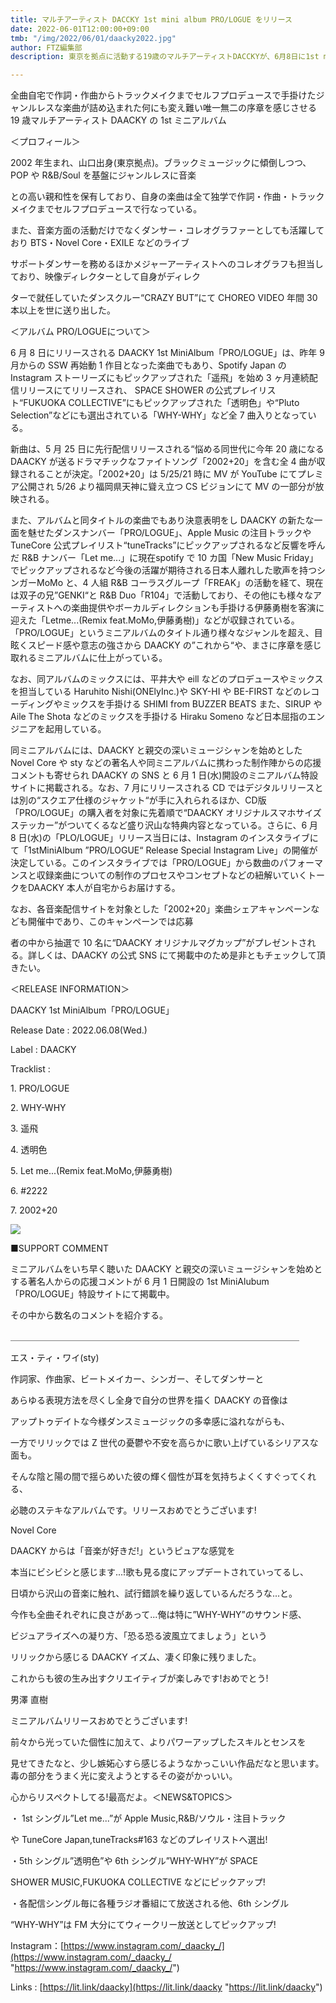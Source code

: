 ```yaml
---
title: マルチアーティスト DACCKY 1st mini album PRO/LOGUE をリリース
date: 2022-06-01T12:00:00+09:00
tmb: "/img/2022/06/01/daacky2022.jpg"
author: FTZ編集部
description: 東京を拠点に活動する19歳のマルチアーティストDACCKYが、6月8日に1st mini album"PRO/LOGUE"をリリースする。

---
```

全曲自宅で作詞・作曲からトラックメイクまでセルフプロデュースで手掛けたジャンルレスな楽曲が詰め込まれた何にも変え難い唯一無二の序章を感じさせる19 歳マルチアーティスト DAACKY の 1st ミニアルバム

＜プロフィール＞

2002 年生まれ、山口出身(東京拠点)。ブラックミュージックに傾倒しつつ、POP や R&B/Soul を基盤にジャンルレスに音楽

との高い親和性を保有しており、自身の楽曲は全て独学で作詞・作曲・トラックメイクまでセルフプロデュースで行なっている。

また、音楽方面の活動だけでなくダンサー・コレオグラファーとしても活躍しており BTS・Novel Core・EXILE などのライブ

サポートダンサーを務めるほかメジャーアーティストへのコレオグラフも担当しており、映像ディレクターとして自身がディレク

ターで就任していたダンスクルー“CRAZY BUT”にて CHOREO VIDEO 年間 30 本以上を世に送り出した。

＜アルバム PRO/LOGUEについて＞

6 月 8 日にリリースされる DAACKY 1st MiniAlbum「PRO/LOGUE」は、昨年 9 月からの SSW 再始動 1 作目となった楽曲でもあり、Spotify Japan の Instagram ストーリーズにもピックアップされた「遥飛」を始め 3 ヶ月連続配信リリースにてリリースされ、 SPACE SHOWER の公式プレイリスト“FUKUOKA COLLECTIVE”にもピックアップされた「透明色」や“Pluto Selection”などにも選出されている「WHY-WHY」など全 7 曲入りとなっている。

新曲は、5 月 25 日に先行配信リリースされる“悩める同世代に今年 20 歳になる DAACKY が送るドラマチックなファイトソング「2002+20」を含む全 4 曲が収録されることが決定。「2002+20」は 5/25/21 時に MV が YouTube にてプレミア公開され 5/26 より福岡県天神に聳え立つ CS ビジョンにて MV の一部分が放映される。

また、アルバムと同タイトルの楽曲でもあり決意表明をし DAACKY の新たな一面を魅せたダンスナンバー「PRO/LOGUE」、Apple Music の注目トラックやTuneCore 公式プレイリスト“tuneTracks”にピックアップされるなど反響を呼んだ R&B ナンバー「Let me...」に現在spotify で 10 カ国「New Music Friday」でピックアップされるなど今後の活躍が期待される日本人離れした歌声を持つシンガーMoMo と、4 人組 R&B コーラスグループ「FREAK」の活動を経て、現在は双子の兄”GENKI“と R&B Duo「R104」で活動しており、その他にも様々なアーティストへの楽曲提供やボーカルディレクションも手掛ける伊藤勇樹を客演に迎えた「Letme...(Remix feat.MoMo,伊藤勇樹)」などが収録されている。「PRO/LOGUE」というミニアルバムのタイトル通り様々なジャンルを超え、目眩くスピード感や意志の強さから DAACKY の”これから“や、まさに序章を感じ取れるミニアルバムに仕上がっている。

なお、同アルバムのミックスには、平井大や eill などのプロデュースやミックスを担当している Haruhito Nishi(ONElyInc.)や SKY-HI や BE-FIRST などのレコーディングやミックスを手掛ける SHIMI from BUZZER BEATS また、SIRUP やAile The Shota などのミックスを手掛ける Hiraku Someno など日本屈指のエンジニアを起用している。

同ミニアルバムには、DAACKY と親交の深いミュージシャンを始めとした Novel Core や sty などの著名人や同ミニアルバムに携わった制作陣からの応援コメントも寄せられ DAACKY の SNS と 6 月 1 日(水)開設のミニアルバム特設サイトに掲載される。なお、7 月にリリースされる CD ではデジタルリリースとは別の“スクエア仕様のジャケット“が手に入れられるほか、CD版「PRO/LOGUE」の購入者を対象に先着順で“DAACKY オリジナルスマホサイズステッカー”がついてくるなど盛り沢山な特典内容となっている。さらに、6 月 8 日(水)の「PLO/LOGUE」リリース当日には、Instagram のインスタライブにて「1stMiniAlbum ”PRO/LOGUE“ Release Special Instagram Live」の開催が決定している。このインスタライブでは「PRO/LOGUE」から数曲のパフォーマンスと収録楽曲についての制作のプロセスやコンセプトなどの紐解いていくトークをDAACKY 本人が自宅からお届けする。

なお、各音楽配信サイトを対象とした「2002+20」楽曲シェアキャンペーンなども開催中であり、このキャンペーンでは応募

者の中から抽選で 10 名に“DAACKY オリジナルマグカップ”がプレゼントされる。詳しくは、DAACKY の公式 SNS にて掲載中のため是非ともチェックして頂きたい。

＜RELEASE INFORMATION＞

DAACKY 1st MiniAlbum「PRO/LOGUE」

Release Date : 2022.06.08(Wed.)

Label : DAACKY

Tracklist :

1\. PRO/LOGUE

2\. WHY-WHY

3\. 遥飛

4\. 透明色

5\. Let me...(Remix feat.MoMo,伊藤勇樹)

6\. #2222

7\. 2002+20

![](/img/2022/06/01/daacky_plo_logue_.JPG)

■SUPPORT COMMENT

ミニアルバムをいち早く聴いた DAACKY と親交の深いミュージシャンを始めとする著名人からの応援コメントが 6 月 1 日開設の 1st MiniAlubum「PRO/LOGUE」特設サイトにて掲載中。

その中から数名のコメントを紹介する。

＿＿＿＿＿＿＿＿＿＿＿＿＿＿＿＿＿＿＿＿＿＿＿＿＿＿＿＿＿＿＿＿＿

エス・ティ・ワイ(sty)

作詞家、作曲家、ビートメイカー、シンガー、そしてダンサーと

あらゆる表現方法を尽くし全身で自分の世界を描く DAACKY の音像は

アップトゥデイトな今様ダンスミュージックの多幸感に溢れながらも、

一方でリリックでは Z 世代の憂鬱や不安を高らかに歌い上げているシリアスな面も。

そんな陰と陽の間で揺らめいた彼の輝く個性が耳を気持ちよくくすぐってくれる、

必聴のステキなアルバムです。リリースおめでとうございます!

Novel Core

DAACKY からは「音楽が好きだ!」というピュアな感覚を

本当にビシビシと感じます...!歌も見る度にアップデートされていってるし、

日頃から沢山の音楽に触れ、試行錯誤を繰り返しているんだろうな...と。

今作も全曲それぞれに良さがあって...俺は特に”WHY-WHY”のサウンド感、

ビジュアライズへの凝り方、「恐る恐る波風立てましょう」という

リリックから感じる DAACKY イズム、凄く印象に残りました。

これからも彼の生み出すクリエイティブが楽しみです!おめでとう!

男澤 直樹

ミニアルバムリリースおめでとうございます!

前々から光っていた個性に加えて、よりパワーアップしたスキルとセンスを

見せてきたなと、少し嫉妬心すら感じるようなかっこいい作品だなと思います。  
毒の部分をうまく光に変えようとするその姿がかっいい。

心からリスペクトしてる!最高だよ。＜NEWS&TOPICS＞

・ 1st シングル”Let me...”が Apple Music,R&B/ソウル・注目トラック

や TuneCore Japan,tuneTracks#163 などのプレイリストへ選出!

・5th シングル”透明色”や 6th シングル”WHY-WHY”が SPACE

SHOWER MUSIC,FUKUOKA COLLECTIVE などにピックアップ!

・各配信シングル毎に各種ラジオ番組にて放送される他、6th シングル

“WHY-WHY”は FM 大分にてウィークリー放送としてピックアップ!

Instagram：[https://www.instagram.com/_daacky_/](https://www.instagram.com/_daacky_/ "https://www.instagram.com/_daacky_/")

Links : [https://lit.link/daacky](https://lit.link/daacky "https://lit.link/daacky")